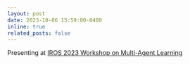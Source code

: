 ```yaml
---
layout: post
date: 2023-10-06 15:59:00-0400
inline: true
related_posts: false
---
```


Presenting at <a href="https://djhanove.github.io/IROS23_MRS/">IROS 2023 Workshop on Multi-Agent Learning</a>
